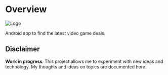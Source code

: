 # Overview

![Logo](https://github.com/torresmi/reductions-android/raw/master/app/src/main/ic_launcher-web.png)

Android app to find the latest video game deals.

## Disclaimer

**Work in progress**. This project allows me to experiment with new ideas and
technology. My thoughts and ideas on topics are documented here.
